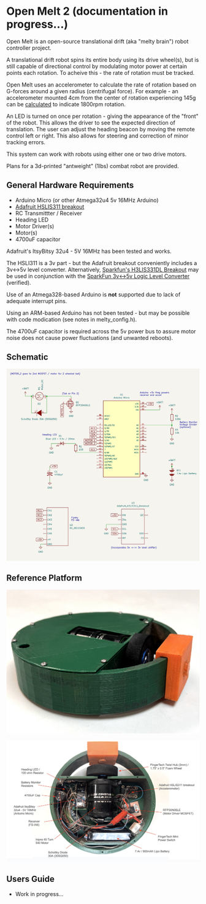 # Open Melt 2 (documentation in progress...)

Open Melt is an open-source translational drift (aka "melty brain") robot controller project.  

A translational drift robot spins its entire body using its drive wheel(s), but is still capable of directional control by modulating motor power at certain points each rotation.  To acheive this - the rate of rotation must be tracked.

Open Melt uses an accelerometer to calculate the rate of rotation based on G-forces around a given radius (centrifugal force).  For example - an accelerometer mounted 4cm from the center of rotation experiencing 145g can be [calculated](https://druckerdiagnostics.com/g-force-calculator/) to indicate 1800rpm rotation.

An LED is turned on once per rotation - giving the appearance of the "front" of the robot.  This allows the driver to see the expected direction of translation.  The user can adjust the heading beacon by moving the remote control left or right.  This also allows for steering and correction of minor tracking errors.

This system can work with robots using either one or two drive motors.

Plans for a 3d-printed "antweight" (1lbs) combat robot are provided.


## General Hardware Requirements

- Arduino Micro (or other Atmega32u4 5v 16MHz Arduino)
- [Adafruit HSLIS311 breakout](https://www.adafruit.com/product/4627)
- RC Transmittter / Receiver 
- Heading LED
- Motor Driver(s)
- Motor(s)
- 4700uF capacitor

Adafruit's ItsyBitsy 32u4 - 5V 16MHz has been tested and works.  

The HSLI311 is a 3v part - but the Adafruit breakout conveniently includes a 3v<->5v level converter.  Alternatively, [Sparkfun's H3LIS331DL Breakout](https://www.sparkfun.com/products/14480) may be used in conjunction with the [SparkFun 3v<->5v Logic Level Converter](https://www.sparkfun.com/products/12009) (verified).

Use of an Atmega328-based Arduino is **not** supported due to lack of adequate interrupt pins.
 
Using an ARM-based Arduino has not been tested - but may be possible with code modication (see notes in melty_config.h).

The 4700uF capacitor is required across the 5v power bus to assure motor noise does not cause power fluctuations (and unwanted reboots).

## Schematic
<a href="./schematic.jpg"><img src="schematic.jpg" alt="drawing" width="600"/></a>
## Reference Platform
<a href="./plastic_ant.jpg"><img src="plastic_ant.jpg" alt="drawing" width="600"/></a>

<a href="./internals_labelled.jpg"><img src="internals_labelled.jpg" alt="drawing" width="600"/></a>

## Users Guide
 - Work in progress...
